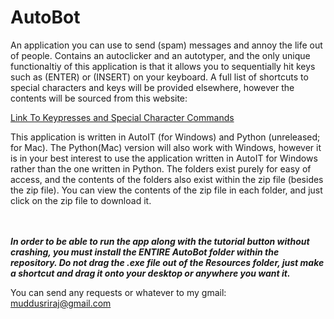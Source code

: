 # AutoBot

An application you can use to send (spam) messages and annoy the life out of people. Contains an autoclicker and an autotyper, and the only unique functionaltiy of this application is that it allows you to sequentially hit keys such as (ENTER) or (INSERT) on your keyboard. A full list of shortcuts to special characters and keys will be provided elsewhere, however the contents will be sourced from this website:

<a href="https://www.autoitscript.com/autoit3/docs/functions/Send.htm#:~:text=N.B.%20Windows%20does%20not%20allow%20the,new%20menu%20or%20collapse%20a%20submenu">Link To Keypresses and Special Character Commands</a>

This application is written in AutoIT (for Windows) and Python (unreleased; for Mac). The Python(Mac) version will also work with Windows, however it is in your best interest to use the application written in AutoIT for Windows rather than the one written in Python. The folders exist purely for easy of access, and the contents of the folders also exist within the zip file (besides the zip file). You can view the contents of the zip file in each folder, and just click on the zip file to download it.

<br><br>
<i><b>In order to be able to run the app along with the tutorial button without crashing, you must install the ENTIRE AutoBot folder within the repository. Do not drag the .exe file out of the Resources folder, just make a shortcut and drag it onto your desktop or anywhere you want it.</b></i>

You can send any requests or whatever to my gmail: muddusriraj@gmail.com
